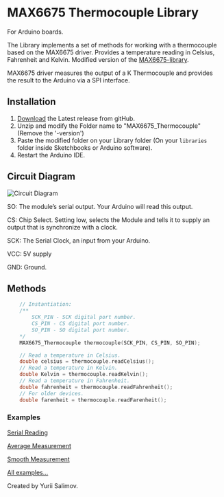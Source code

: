 # MAX6675 Thermocouple Library

For Arduino boards.

The Library implements a set of methods for working with a thermocouple based on the MAX6675 driver.
Provides a temperature reading in Celsius, Fahrenheit and Kelvin.
Modified version of the [MAX6675-library](https://github.com/adafruit/MAX6675-library).

MAX6675 driver measures the output of a K Thermocouple and provides the result to the Arduino via a SPI interface.

## Installation

1. [Download](https://github.com/YuriiSalimov/MAX6675_Thermocouple/releases) the Latest release from gitHub.
2. Unzip and modify the Folder name to "MAX6675_Thermocouple" (Remove the '-version')
3. Paste the modified folder on your Library folder (On your `libraries` folder inside Sketchbooks or Arduino software).
4. Restart the Arduino IDE.

## Circuit Diagram

![Circuit Diagram](CircuitDiagram.png)

SO: The module’s serial output. Your Arduino will read this output.

CS: Chip Select. Setting low, selects the Module and tells it to supply an output that is synchronize with a clock.

SCK: The Serial Clock, an input from your Arduino.

VCC: 5V supply

GND: Ground.

## Methods

```cpp
    // Instantiation:
    /**
        SCK_PIN - SCK digital port number.
        CS_PIN - CS digital port number.
        SO_PIN - SO digital port number.
    */
    MAX6675_Thermocouple thermocouple(SCK_PIN, CS_PIN, SO_PIN);

    // Read a temperature in Celsius.
    double celsius = thermocouple.readCelsius();
    // Read a temperature in Kelvin.
    double Kelvin = thermocouple.readKelvin();
    // Read a temperature in Fahrenheit.
    double fahrenheit = thermocouple.readFahrenheit();
    // For older devices.
    double farenheit = thermocouple.readFarenheit();
```

### Examples

[Serial Reading](/examples/SerialReading/SerialReading.ino)

[Average Measurement](/examples/AverageMeasurement/AverageMeasurement.ino)

[Smooth Measurement](/examples/SmoothMeasurement/SmoothMeasurement.ino)

[All examples...](/examples)

Created by Yurii Salimov.
